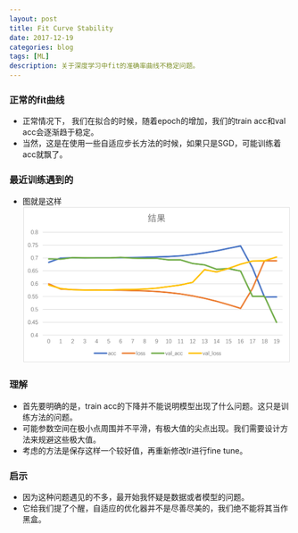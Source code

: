 ```yaml
---
layout: post
title: Fit Curve Stability
date: 2017-12-19
categories: blog
tags: [ML]
description: 关于深度学习中fit的准确率曲线不稳定问题。
---
```


### 正常的fit曲线
* 正常情况下， 我们在拟合的时候，随着epoch的增加，我们的train acc和val acc会逐渐趋于稳定。
* 当然，这是在使用一些自适应步长方法的时候，如果只是SGD，可能训练着acc就飘了。

### 最近训练遇到的
* 图就是这样
![](https://raw.githubusercontent.com/kemingzeng/kemingzeng.github.io/master/assets/image/fcs_1.png )

### 理解
* 首先要明确的是，train acc的下降并不能说明模型出现了什么问题。这只是训练方法的问题。
* 可能参数空间在极小点周围并不平滑，有极大值的尖点出现。我们需要设计方法来规避这些极大值。
* 考虑的方法是保存这样一个较好值，再重新修改lr进行fine tune。

### 启示
* 因为这种问题遇见的不多，最开始我怀疑是数据或者模型的问题。
* 它给我们提了个醒，自适应的优化器并不是尽善尽美的，我们绝不能将其当作黑盒。
